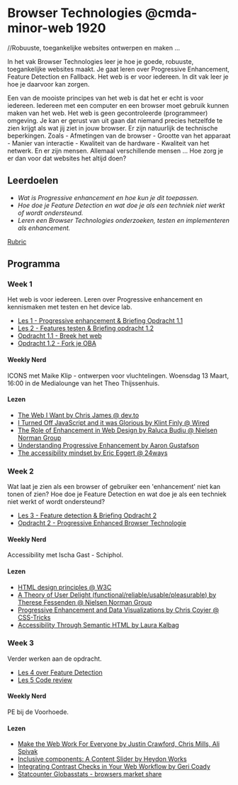 # Browser Technologies @cmda-minor-web 1920
//Robuuste, toegankelijke websites ontwerpen en maken …

In het vak Browser Technologies leer je hoe je goede, robuuste, toegankelijke websites maakt. Je gaat leren over Progressive Enhancement, Feature Detection en Fallback. Het web is er voor iedereen. In dit vak leer je hoe je daarvoor kan zorgen.

Een van de mooiste principes van het web is dat het er echt is voor iedereen. Iedereen met een computer en een browser moet gebruik kunnen maken van het web. Het web is geen gecontroleerde (programmeer) omgeving. Je kan er gerust van uit gaan dat niemand precies hetzelfde te zien krijgt als wat jij ziet in jouw browser. Er zijn natuurlijk de technische beperkingen. Zoals - Afmetingen van de browser - Grootte van het apparaat - Manier van interactie - Kwaliteit van de hardware - Kwaliteit van het netwerk. En er zijn mensen. Allemaal verschillende mensen ... Hoe zorg je er dan voor dat websites het altijd doen?

## Leerdoelen
- _Wat is Progressive enhancement en hoe kun je dit toepassen._
- _Hoe doe je Feature Detection en wat doe je als een techniek niet werkt of wordt ondersteund._
- _Leren een Browser Technologies onderzoeken, testen en implementeren als enhancement._

[Rubric](https://docs.google.com/spreadsheets/d/1X8XBbblGAcoij4zPcbjZ5FHcQMusn1hc0NvNkzP5qx4/edit?usp=sharing)

## Programma

### Week 1
Het web is voor iedereen. Leren over Progressive enhancement en kennismaken met testen en het device lab.
- [Les 1 - Progressive enhancement & Briefing Opdracht 1.1](https://docs.google.com/presentation/d/1j2N22palCDin_0jX89DItLj9kQy8YhwwuvcA_XnhjWQ/edit?usp=sharing)
- [Les 2 - Features testen & Briefing opdracht 1.2](https://docs.google.com/presentation/d/1wGrwgvMTiQbdwgUEFveMFQEfv0Dbe2DJEUgq45zPiN4/edit?usp=sharing)
- [Opdracht 1.1 - Breek het web](Opdracht1.1.md)
- [Opdracht 1.2 - Fork je OBA](Opdracht1.2.md)



#### Weekly Nerd
ICONS met Maike Klip - ontwerpen voor vluchtelingen. Woensdag 13 Maart, 16:00 in de Medialounge van het Theo Thijssenhuis.

#### Lezen
- [The Web I Want by Chris James @ dev.to](https://dev.to/quii/the-web-i-want-43o)
- [I Turned Off JavaScript and it was Glorious by Klint Finly @ Wired](https://www.wired.com/2015/11/i-turned-off-javascript-for-a-whole-week-and-it-was-glorious/)
- [The Role of Enhancement in Web Design by Raluca Budiu @ Nielsen Norman Group](https://www.nngroup.com/articles/enhancement/)
- [Understanding Progressive Enhancement by Aaron Gustafson](https://alistapart.com/article/understandingprogressiveenhancement)
- [The accessibility mindset by Eric Eggert @ 24ways](https://24ways.org/2015/the-accessibility-mindset/)


### Week 2
Wat laat je zien als een browser of gebruiker een 'enhancement' niet kan tonen of zien? Hoe doe je Feature Detection en wat doe je als een techniek niet werkt of wordt ondersteund?
- [Les 3 - Feature detection & Briefing Opdracht 2](https://docs.google.com/presentation/d/1P4_94qsrouGz57pXprREGGwHvJUta8YDPR_tR7sP_iE/edit?usp=sharing)
- [Opdracht 2 - Progressive Enhanced Browser Technologie](Opdracht2.md)

#### Weekly Nerd
Accessibility met Ischa Gast - Schiphol.

#### Lezen
- [HTML design principles @ W3C](https://principles.design/examples/html-design-principles)
- [A Theory of User Delight (functional/reliable/usable/pleasurable) by Therese Fessenden @ Nielsen Norman Group](https://www.nngroup.com/articles/theory-user-delight/)
- [Progressive Enhancement and Data Visualizations by Chris Coyier @ CSS-Tricks](https://css-tricks.com/progressive-enhancement-data-visualizations/)
- [Accessibility Through Semantic HTML by Laura Kalbag](https://24ways.org/2017/accessibility-through-semantic-html/)


### Week 3
Verder werken aan de opdracht.
- [Les 4 over Feature Detection](https://docs.google.com/presentation/d/13a09txNdPQyDP3ZgRMTSGN-Gmh8To1dfcmjkkB2ncJs/edit?usp=sharing)
- [Les 5 Code review](https://docs.google.com/presentation/d/1FA2bV-O7j6z6Ya-LjJsnh4IEcq1W5jgRpJEMm1tD9nI/edit?usp=sharing#)



#### Weekly Nerd
PE bij de Voorhoede.

#### Lezen
- [Make the Web Work For Everyone by Justin Crawford, Chris Mills, Ali Spivak](https://hacks.mozilla.org/2016/07/make-the-web-work-for-everyone/)
- [Inclusive components: A Content Slider by Heydon Works](https://inclusive-components.design/a-content-slider/)
- [Integrating Contrast Checks in Your Web Workflow by Geri Coady](https://24ways.org/2014/integrating-contrast-checks-in-your-web-workflow/)
- [Statcounter Globasstats - browsers market share](http://gs.statcounter.com/browser-market-share)

<!-- Add a link to your live demo in Github Pages 🌐-->

<!-- ☝️ replace this description with a description of your own work -->

<!-- replace the code in the /docs folder with your own, so you can showcase your work with GitHub Pages 🌍 -->

<!-- Add a nice poster image here at the end of the week, showing off your shiny frontend 📸 -->

<!-- Maybe a table of contents here? 📚 -->

<!-- How about a section that describes how to install this project? 🤓 -->

<!-- ...but how does one use this project? What are its features 🤔 -->

<!-- Maybe a checklist of done stuff and stuff still on your wishlist? ✅ -->

<!-- How about a license here? 📜 (or is it a licence?) 🤷 -->
